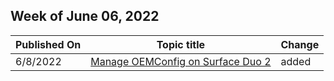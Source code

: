 <!-- This file is generated automatically each week. Changes made to this file will be overwritten.-->



## Week of June 06, 2022


| Published On |Topic title | Change |
|------|------------|--------|
| 6/8/2022 | [Manage OEMConfig on Surface Duo 2](/surface-duo/surface-duo-2-manage-oemconfig) | added |
